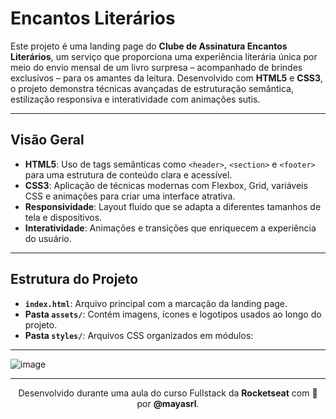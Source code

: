 # Encantos Literários

Este projeto é uma landing page do **Clube de Assinatura Encantos Literários**, um serviço que proporciona uma experiência literária única por meio do envio mensal de um livro surpresa – acompanhado de brindes exclusivos – para os amantes da leitura. Desenvolvido com **HTML5** e **CSS3**, o projeto demonstra técnicas avançadas de estruturação semântica, estilização responsiva e interatividade com animações sutis.

---

## Visão Geral

- **HTML5**: Uso de tags semânticas como `<header>`, `<section>` e `<footer>` para uma estrutura de conteúdo clara e acessível.
- **CSS3**: Aplicação de técnicas modernas com Flexbox, Grid, variáveis CSS e animações para criar uma interface atrativa.
- **Responsividade**: Layout fluido que se adapta a diferentes tamanhos de tela e dispositivos.
- **Interatividade**: Animações e transições que enriquecem a experiência do usuário.

---

## Estrutura do Projeto

- **`index.html`**: Arquivo principal com a marcação da landing page.
- **Pasta `assets/`**: Contém imagens, ícones e logotipos usados ao longo do projeto.
- **Pasta `styles/`**: Arquivos CSS organizados em módulos:

---

![image](https://github.com/user-attachments/assets/13279535-d281-47a8-b3ac-6e82fdbca682)

---

<p align="center">
  Desenvolvido durante uma aula do curso Fullstack da <strong>Rocketseat</strong> com 💛 por <strong>@mayasrl</strong>.
</p>
